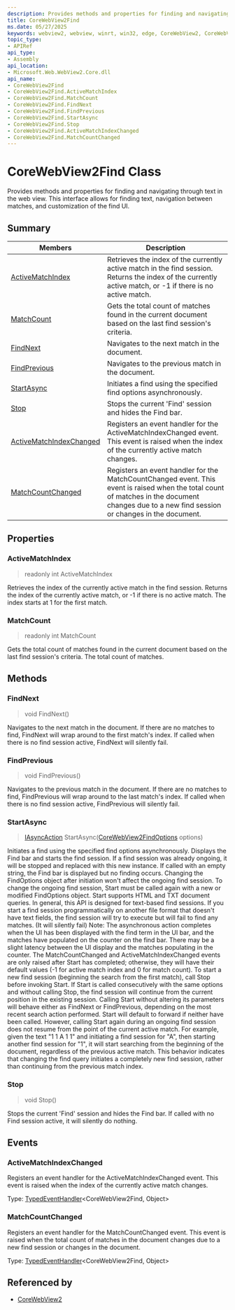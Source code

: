 ```yaml
---
description: Provides methods and properties for finding and navigating through text in the web view. This interface allows for finding text, navigation between matches, and customization of the find UI.
title: CoreWebView2Find
ms.date: 05/27/2025
keywords: webview2, webview, winrt, win32, edge, CoreWebView2, CoreWebView2Controller, browser control, edge html, CoreWebView2Find
topic_type:
- APIRef
api_type:
- Assembly
api_location:
- Microsoft.Web.WebView2.Core.dll
api_name:
- CoreWebView2Find
- CoreWebView2Find.ActiveMatchIndex
- CoreWebView2Find.MatchCount
- CoreWebView2Find.FindNext
- CoreWebView2Find.FindPrevious
- CoreWebView2Find.StartAsync
- CoreWebView2Find.Stop
- CoreWebView2Find.ActiveMatchIndexChanged
- CoreWebView2Find.MatchCountChanged
---
```


# CoreWebView2Find Class



Provides methods and properties for finding and navigating through text in the web view. This interface allows for finding text, navigation between matches, and customization of the find UI.


## Summary

Members|Description
--|--
[ActiveMatchIndex](#activematchindex) | Retrieves the index of the currently active match in the find session. Returns the index of the currently active match, or -1 if there is no active match.
[MatchCount](#matchcount) | Gets the total count of matches found in the current document based on the last find session's criteria.
[FindNext](#findnext) | Navigates to the next match in the document.
[FindPrevious](#findprevious) | Navigates to the previous match in the document.
[StartAsync](#startasync) | Initiates a find using the specified find options asynchronously.
[Stop](#stop) | Stops the current 'Find' session and hides the Find bar.
[ActiveMatchIndexChanged](#activematchindexchanged) | Registers an event handler for the ActiveMatchIndexChanged event. This event is raised when the index of the currently active match changes.
[MatchCountChanged](#matchcountchanged) | Registers an event handler for the MatchCountChanged event. This event is raised when the total count of matches in the document changes due to a new find session or changes in the document.

## Properties

### ActiveMatchIndex

> readonly  int ActiveMatchIndex

Retrieves the index of the currently active match in the find session. Returns the index of the currently active match, or -1 if there is no active match.
The index starts at 1 for the first match.


### MatchCount

> readonly  int MatchCount

Gets the total count of matches found in the current document based on the last find session's criteria.
The total count of matches.




## Methods

### FindNext

> void FindNext()

Navigates to the next match in the document.
 If there are no matches to find, FindNext will wrap around to the first match's index. If called when there is no find session active, FindNext will silently fail. 




### FindPrevious

> void FindPrevious()

Navigates to the previous match in the document.
If there are no matches to find, FindPrevious will wrap around to the last match's index. If called when there is no find session active, FindPrevious will silently fail.




### StartAsync

> [IAsyncAction](/uwp/api/Windows.Foundation.IAsyncAction) StartAsync([CoreWebView2FindOptions](corewebview2findoptions.md) options)

Initiates a find using the specified find options asynchronously.
Displays the Find bar and starts the find session. If a find session was already ongoing, it will be stopped and replaced with this new instance.
If called with an empty string, the Find bar is displayed but no finding occurs. Changing the FindOptions object after initiation won't affect the ongoing find session.
To change the ongoing find session, Start must be called again with a new or modified FindOptions object.
Start supports HTML and TXT document queries. In general, this API is designed for text-based find sessions.
If you start a find session programmatically on another file format that doesn't have text fields, the find session will try to execute but will fail to find any matches. (It will silently fail)
Note: The asynchronous action completes when the UI has been displayed with the find term in the UI bar, and the matches have populated on the counter on the find bar.
There may be a slight latency between the UI display and the matches populating in the counter.
The MatchCountChanged and ActiveMatchIndexChanged events are only raised after Start has completed; otherwise, they will have their default values (-1 for active match index and 0 for match count).
To start a new find session (beginning the search from the first match), call Stop before invoking Start.
If Start is called consecutively with the same options and without calling Stop, the find session
will continue from the current position in the existing session.
Calling Start without altering its parameters will behave either as FindNext or FindPrevious, depending on the most recent search action performed.
Start will default to forward if neither have been called.
However, calling Start again during an ongoing find session does not resume from the point
of the current active match. For example, given the text "1 1 A 1 1" and initiating a find session for "A",
then starting another find session for "1", it will start searching from the beginning of the document,
regardless of the previous active match. This behavior indicates that changing the find query initiates a
completely new find session, rather than continuing from the previous match index.




### Stop

> void Stop()

Stops the current 'Find' session and hides the Find bar.
If called with no Find session active, it will silently do nothing.





## Events

### ActiveMatchIndexChanged

Registers an event handler for the ActiveMatchIndexChanged event. This event is raised when the index of the currently active match changes.


Type: [TypedEventHandler](/uwp/api/Windows.Foundation.TypedEventHandler-2)&lt;CoreWebView2Find, Object&gt;

### MatchCountChanged

Registers an event handler for the MatchCountChanged event. This event is raised when the total count of matches in the document changes due to a new find session or changes in the document.


Type: [TypedEventHandler](/uwp/api/Windows.Foundation.TypedEventHandler-2)&lt;CoreWebView2Find, Object&gt;



## Referenced by

- [CoreWebView2](corewebview2.md)
